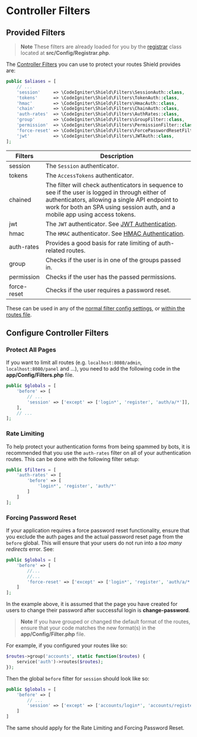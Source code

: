 # Controller Filters

## Provided Filters

> **Note**
> These filters are already loaded for you by the [registrar](https://codeigniter.com/user_guide/general/configuration.html#registrars) class located at **src/Config/Registrar.php**.

The [Controller Filters](https://codeigniter.com/user_guide/incoming/filters.html) you can use to protect your routes Shield provides are:

```php
public $aliases = [
    // ...
    'session'     => \CodeIgniter\Shield\Filters\SessionAuth::class,
    'tokens'      => \CodeIgniter\Shield\Filters\TokenAuth::class,
    'hmac'        => \CodeIgniter\Shield\Filters\HmacAuth::class,
    'chain'       => \CodeIgniter\Shield\Filters\ChainAuth::class,
    'auth-rates'  => \CodeIgniter\Shield\Filters\AuthRates::class,
    'group'       => \CodeIgniter\Shield\Filters\GroupFilter::class,
    'permission'  => \CodeIgniter\Shield\Filters\PermissionFilter::class,
    'force-reset' => \CodeIgniter\Shield\Filters\ForcePasswordResetFilter::class,
    'jwt'         => \CodeIgniter\Shield\Filters\JWTAuth::class,
];
```

| Filters     | Description                                                                                                                                                                                                                         |
|-------------|-------------------------------------------------------------------------------------------------------------------------------------------------------------------------------------------------------------------------------------|
| session     | The `Session` authenticator.                                                                                                                                                                                                        |
| tokens      | The `AccessTokens` authenticator.                                                                                                                                                                                                   |
| chained     | The filter will check authenticators in sequence to see if the user is logged in through either of authenticators, allowing a single API endpoint to work for both an SPA using session auth, and a mobile app using access tokens. |
| jwt         | The `JWT` authenticator. See [JWT Authentication](../addons/jwt.md).                                                                                                                                                                |
| hmac        | The `HMAC` authenticator. See [HMAC Authentication](../guides/api_hmac_keys.md).                                                                                                                                                    |
| auth-rates  | Provides a good basis for rate limiting of auth-related routes.                                                                                                                                                                     |
| group       | Checks if the user is in one of the groups passed in.                                                                                                                                                                               |
| permission  | Checks if the user has the passed permissions.                                                                                                                                                                                      |
| force-reset | Checks if the user requires a password reset.                                                                                                                                                                                       |

These can be used in any of the [normal filter config settings](https://codeigniter.com/user_guide/incoming/filters.html#globals), or [within the routes file](https://codeigniter.com/user_guide/incoming/routing.html#applying-filters).

## Configure Controller Filters

### Protect All Pages

If you want to limit all routes (e.g. `localhost:8080/admin`, `localhost:8080/panel` and ...), you need to add the following code in the **app/Config/Filters.php** file.

```php
public $globals = [
    'before' => [
        // ...
        'session' => ['except' => ['login*', 'register', 'auth/a/*']],
    ],
    // ...
];
```

### Rate Limiting

To help protect your authentication forms from being spammed by bots, it is recommended that you use
the `auth-rates` filter on all of your authentication routes. This can be done with the following
filter setup:

```php
public $filters = [
    'auth-rates' => [
        'before' => [
            'login*', 'register', 'auth/*'
        ]
    ]
];
```

### Forcing Password Reset

If your application requires a force password reset functionality, ensure that you exclude the auth pages and the actual password reset page from the `before` global. This will ensure that your users do not run into a *too many redirects* error. See:

```php
public $globals = [
    'before' => [
        //...
        //...
        'force-reset' => ['except' => ['login*', 'register', 'auth/a/*', 'change-password', 'logout']]
    ]
];
```
In the example above, it is assumed that the page you have created for users to change their password after successful login is **change-password**.

> **Note**
> If you have grouped or changed the default format of the routes, ensure that your code matches the new format(s) in the **app/Config/Filter.php** file.

For example, if you configured your routes like so:

```php
$routes->group('accounts', static function($routes) {
    service('auth')->routes($routes);
});
```

Then the global `before` filter for `session` should look like so:

```php
public $globals = [
    'before' => [
        // ...
        'session' => ['except' => ['accounts/login*', 'accounts/register', 'accounts/auth/a/*']]
    ]
]
```

The same should apply for the Rate Limiting and Forcing Password Reset.
